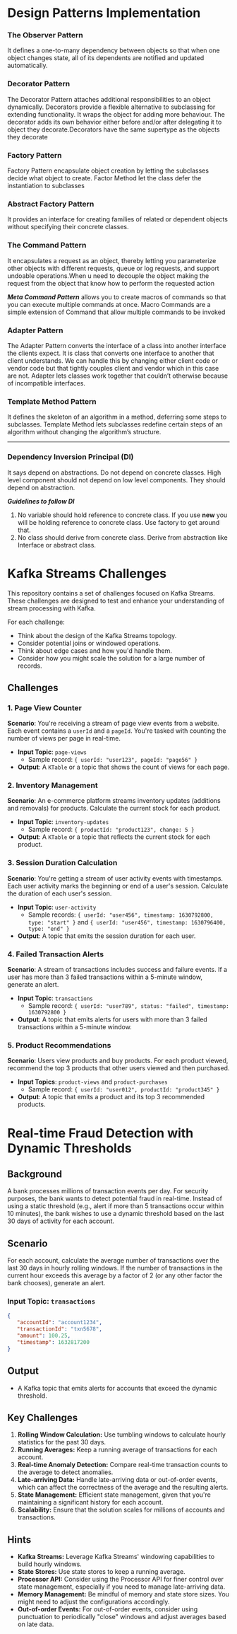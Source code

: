 # Design Patterns Implementation

###  The Observer Pattern
It defines a one-to-many dependency between objects so that when one object changes state, 
all of its dependents are notified and updated automatically.

### Decorator Pattern
The Decorator Pattern attaches additional responsibilities to an object dynamically.
Decorators provide a flexible alternative to subclassing for extending functionality.
It wraps the object for adding more behaviour. The decorator adds its own behavior either 
before and/or after delegating it to object they decorate.Decorators have the same supertype as the objects they decorate



### Factory Pattern
Factory Pattern encapsulate object creation by letting the subclasses decide what object to create. 
Factor Method let the class defer the instantiation to subclasses

### Abstract Factory Pattern
It provides an interface for creating families of related or
dependent objects without specifying their concrete classes.

### The Command Pattern
It encapsulates a request as an object, thereby letting you parameterize other objects with different requests, 
queue or log requests, and support undoable operations.When u need to decouple the object making the request
from the object that know how to perform the requested action

***Meta Command Pattern***
allows you to create macros of commands so that you can execute multiple commands at once.
Macro Commands are a simple extension of Command that allow multiple commands to be invoked

### Adapter Pattern

The Adapter Pattern converts the interface of a class into another interface the clients expect. It is class that converts
one interface to another that client understands. We can handle this by changing either client code or vendor code
but that tightly couples client and vendor which in this case are not.
Adapter lets classes work together that couldn’t otherwise because of incompatible interfaces.

### Template Method Pattern 
It defines the skeleton of an algorithm in a method, deferring some steps to subclasses. 
Template Method lets subclasses redefine certain steps of an algorithm without changing the 
algorithm’s structure.
***
### Dependency Inversion Principal (DI)
It says depend on abstractions. Do not depend on concrete classes.
High level component should not depend on low level components. They should depend on abstraction.

***Guidelines to follow DI***
1. No variable should hold reference to concrete class. If you use **new** you will be holding reference to concrete class. Use factory to get around that.
2. No class should derive from concrete class. Derive from abstraction like Interface or abstract class.




# Kafka Streams Challenges

This repository contains a set of challenges focused on Kafka Streams. These challenges are designed to test and enhance your understanding of stream processing with Kafka.

For each challenge:
- Think about the design of the Kafka Streams topology.
- Consider potential joins or windowed operations.
- Think about edge cases and how you'd handle them.
- Consider how you might scale the solution for a large number of records.

## Challenges

### 1. Page View Counter

**Scenario**:
You're receiving a stream of page view events from a website. Each event contains a `userId` and a `pageId`. You're tasked with counting the number of views per page in real-time.

- **Input Topic**: `page-views`
    - Sample record: `{ userId: "user123", pageId: "page56" }`
- **Output**: A `KTable` or a topic that shows the count of views for each page.

### 2. Inventory Management

**Scenario**:
An e-commerce platform streams inventory updates (additions and removals) for products. Calculate the current stock for each product.

- **Input Topic**: `inventory-updates`
    - Sample record: `{ productId: "product123", change: 5 }`
- **Output**: A `KTable` or a topic that reflects the current stock for each product.

### 3. Session Duration Calculation

**Scenario**:
You're getting a stream of user activity events with timestamps. Each user activity marks the beginning or end of a user's session. Calculate the duration of each user's session.

- **Input Topic**: `user-activity`
    - Sample records: `{ userId: "user456", timestamp: 1630792800, type: "start" }` and `{ userId: "user456", timestamp: 1630796400, type: "end" }`
- **Output**: A topic that emits the session duration for each user.

### 4. Failed Transaction Alerts

**Scenario**:
A stream of transactions includes success and failure events. If a user has more than 3 failed transactions within a 5-minute window, generate an alert.

- **Input Topic**: `transactions`
    - Sample record: `{ userId: "user789", status: "failed", timestamp: 1630792800 }`
- **Output**: A topic that emits alerts for users with more than 3 failed transactions within a 5-minute window.

### 5. Product Recommendations

**Scenario**:
Users view products and buy products. For each product viewed, recommend the top 3 products that other users viewed and then purchased.

- **Input Topics**: `product-views` and `product-purchases`
    - Sample record: `{ userId: "user012", productId: "product345" }`
- **Output**: A topic that emits a product and its top 3 recommended products.




# Real-time Fraud Detection with Dynamic Thresholds

## Background
A bank processes millions of transaction events per day. For security purposes, the bank wants to detect potential fraud in real-time. Instead of using a static threshold (e.g., alert if more than 5 transactions occur within 10 minutes), the bank wishes to use a dynamic threshold based on the last 30 days of activity for each account.

## Scenario
For each account, calculate the average number of transactions over the last 30 days in hourly rolling windows. If the number of transactions in the current hour exceeds this average by a factor of 2 (or any other factor the bank chooses), generate an alert.

### Input Topic: `transactions`
```json
{
   "accountId": "account1234",
   "transactionId": "txn5678",
   "amount": 100.25,
   "timestamp": 1632817200
}
```

## Output
- A Kafka topic that emits alerts for accounts that exceed the dynamic threshold.

## Key Challenges
1. **Rolling Window Calculation:** Use tumbling windows to calculate hourly statistics for the past 30 days.
2. **Running Averages:** Keep a running average of transactions for each account.
3. **Real-time Anomaly Detection:** Compare real-time transaction counts to the average to detect anomalies.
4. **Late-arriving Data:** Handle late-arriving data or out-of-order events, which can affect the correctness of the average and the resulting alerts.
5. **State Management:** Efficient state management, given that you're maintaining a significant history for each account.
6. **Scalability:** Ensure that the solution scales for millions of accounts and transactions.

## Hints
- **Kafka Streams:** Leverage Kafka Streams' windowing capabilities to build hourly windows.
- **State Stores:** Use state stores to keep a running average.
- **Processor API:** Consider using the Processor API for finer control over state management, especially if you need to manage late-arriving data.
- **Memory Management:** Be mindful of memory and state store sizes. You might need to adjust the configurations accordingly.
- **Out-of-order Events:** For out-of-order events, consider using punctuation to periodically "close" windows and adjust averages based on late data.


